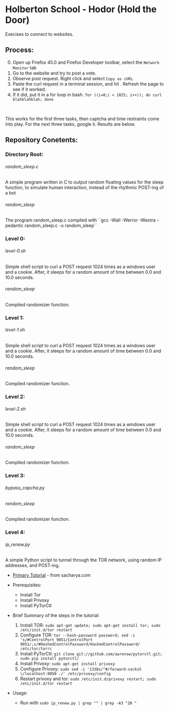 # Holberton School - Hodor (Hold the Door)
Execises to connect to websites.

## Process:
0. Open up Firefox 45.0 and Firefox Developer toolbar, select the ``Network Monitor`` tab
1. Go to the website and try to post a vote.
2. Observe post request. Right click and select ``Copy as cURL``
3. Paste the curl request in a terminal session, and hit <enter>. Refresh the page to see if it worked.
4. If it did, put it in a for loop in bash. ``for ((i=0;i < 1025; i++)); do curl blahblahblah; done``
<br>
<p>This works for the first three tasks, then captcha and time restraints come into play. For the next three tasks, google it. Results are below.</p>

## Repository Conetents:
### Directory Root:
<h6>random_sleep.c</h6>
A simple program written in C to output random floating values for the sleep function, to simulate human interaction, instead of the rhythmic POST-ing of a bot
<h6>random_sleep</h6>
The program random_sleep.c compiled with ``gcc -Wall -Werror -Wextra -pedantic random_sleep.c -o random_sleep``

### Level 0:
<h6>level-0.sh</h6>
Simple shell script to curl a POST request 1024 times as a windows user and a cookie. After, it sleeps for a random amount of time between 0.0 and 10.0 seconds.
<h6>random_sleep</h6>
Compiled randomizer function.

### Level 1:
<h6>level-1.sh</h6>
Simple shell script to curl a POST request 1024 times as a windows user and a cookie. After, it sleeps for a random amount of time between 0.0 and 10.0 seconds.
<h6>random_sleep</h6>
Compiled randomizer function.

### Level 2:
<h6>level-2.sh</h6>
Simple shell script to curl a POST request 1024 times as a windows user and a cookie. After, it sleeps for a random amount of time between 0.0 and 10.0 seconds.
<h6>random_sleep</h6>
Compiled randomizer function.

### Level 3:
<h6>bypass_capcha.py</h6>

<h6>random_sleep</h6>
Compiled randomizer function.

### Level 4:
<h6>ip_renew.py</h6>
A simple Python script to tunnel through the TOR network, using random IP addresses, and POST-ing.

* [Primary Tutorial](http://sacharya.com/crawling-anonymously-with-tor-in-python/) - from sacharya.com

* Prerequisites:
  * Install Tor
  * Install Privoxy
  * Install PyTorCtl

* Brief Summary of the steps in the tutorial:
  1. Install TOR: ``sudo apt-get update; sudo apt-get install tor; sudo /etc/init.d/tor restart``
  2. Configure TOR: ``tor --hash-password password; sed -i 's/#ControlPort 9051/ControlPort 9051/;s/#HashedControlPassword/HashedControlPassword/ /etc/tor/torrc``
  3. Install PyTorCtl: ``git clone git://github.com/aaronsw/pytorctl.git; sudo pip install pytorctl/``
  4. Install Privoxy: ``sudo apt-get install privoxy``
  5. Configure Privoxy: ``sudo sed -i '1338s/^#/forward-socks5 \/localhost:9050 ./' /etc/privoxy/config``
  6. Restart privoxy and tor: ``sudo /etc/init.d/privoxy restart; sudo /etc/init.d/tor restart``
* Usage:
  * Run with ``sudo ip_renew.py | grep "" | grep -A3 "28 "``

